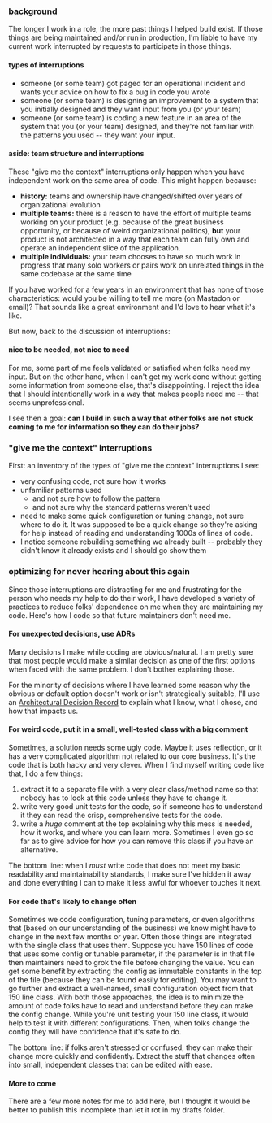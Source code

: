 ### background

The longer I work in a role, the more past things I helped build exist. If those
things are being maintained and/or run in production, I'm liable to have my
current work interrupted by requests to participate in those things.

#### types of interruptions

- someone (or some team) got paged for an operational incident and wants your
  advice on how to fix a bug in code you wrote
- someone (or some team) is designing an improvement to a system that you
  initially designed and they want input from you (or your team)
- someone (or some team) is coding a new feature in an area of the system that
  you (or your team) designed, and they're not familiar with the patterns you
  used -- they want your input.

#### aside: team structure and interruptions

These "give me the context" interruptions only happen when you have independent
work on the same area of code. This might happen because:
- **history:** teams and ownership have changed/shifted over years of organizational
  evolution
- **multiple teams:** there is a reason to have the effort of multiple teams
  working on your product (e.g. because of the great business opportunity, or
  because of weird organizational politics), **but** your product is not
  architected in a way that each team can fully own and operate an independent
  slice of the application.
- **multiple individuals:** your team chooses to have so much work in progress
  that many solo workers or pairs work on unrelated things in the same codebase
  at the same time

If you have worked for a few years in an environment that has none of those
characteristics: would you be willing to tell me more (on Mastadon or email)?
That sounds like a great environment and I'd love to hear what it's like.

But now, back to the discussion of interruptions:

#### nice to be needed, not nice to need

For me, some part of me feels validated or satisfied when folks need my input.
But on the other hand, when I can't get my work done without getting some
information from someone else, that's disappointing. I reject the idea that I
should intentionally work in a way that makes people need me -- that seems
unprofessional.

I see then a goal: **can I build in such a way that other folks are not stuck
coming to me for information so they can do their jobs?**

### "give me the context" interruptions

First: an inventory of the types of "give me the context" interruptions I see:

- very confusing code, not sure how it works
- unfamiliar patterns used
   - and not sure how to follow the pattern
   - and not sure why the standard patterns weren't used
- need to make some quick configuration or tuning change, not sure where to do it.
  It was supposed to be a quick change so they're asking for help instead of
  reading and understanding 1000s of lines of code.
- I notice someone rebuilding something we already built -- probably they didn't
  know it already exists and I should go show them

### optimizing for never hearing about this again

Since those interruptions are distracting for me and frustrating for the person
who needs my help to do their work, I have developed a variety of practices to
reduce folks' dependence on me when they are maintaining my code. Here's how I
code so that future maintainers don't need me.

#### For unexpected decisions, use ADRs

Many decisions I make while coding are obvious/natural. I am pretty sure that
most people would make a similar decision as one of the first options when faced
with the same problem. I don't bother explaining those.

For the minority of decisions where I have learned some reason why the obvious
or default option doesn't work or isn't strategically suitable, I'll use an
[Architectural Decision Record](https://adr.github.io/) to explain what I know,
what I chose, and how that impacts us.

#### For weird code, put it in a small, well-tested class with a big comment

Sometimes, a solution needs some ugly code. Maybe it uses reflection, or it has a
very complicated algorithm not related to our core business. It's the code that
is both hacky and very clever. When I find myself writing code like that, I do
a few things:
1. extract it to a separate file with a very clear class/method name so that
   nobody has to look at this code unless they have to change it. 
2. write very good unit tests for the code, so if someone has to understand it
   they can read the crisp, comprehensive tests for the code.
3. write a *huge* comment at the top explaining why this mess is needed, how it
   works, and where you can learn more. Sometimes I even go so far as to give
   advice for how you can remove this class if you have an alternative.

The bottom line: when I *must* write code that does not meet my basic
readability and maintainability standards, I make sure I've hidden it away and
done everything I can to make it less awful for whoever touches it next.

#### For code that's likely to change often

Sometimes we code configuration, tuning parameters, or even algorithms that
(based on our understanding of the business) we know might have to change in the
next few months or year. Often those things are integrated with the single class
that uses them. Suppose you have 150 lines of code that uses some config or
tunable parameter, if the parameter is in that file then maintainers need to
grok the file before changing the value. You can get some benefit by extracting
the config as immutable constants in the top of the file (because they can be
found easily for editing). You may want to go further and extract a well-named,
small configuration object from that 150 line class.  With both those
approaches, the idea is to minimize the amount of code folks have to read and
understand before they can make the config change. While you're unit testing
your 150 line class, it would help to test it with different configurations.
Then, when folks change the config they will have confidence that it's safe to
do.

The bottom line: if folks aren't stressed or confused, they can make their
change more quickly and confidently. Extract the stuff that changes often into
small, independent classes that can be edited with ease.

#### More to come
There are a few more notes for me to add here, but I thought it would be better
to publish this incomplete than let it rot in my drafts folder.
